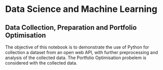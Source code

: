 # Data Science and Machine Learning

## Data Collection, Preparation and Portfolio Optimisation
The objective of this notebook is to demonstrate the use of Python for collection a dataset from an open web API, with further preprocessing and analysis of the collected data. The Portfolio Optimisation probelem is considered with the collected data.
